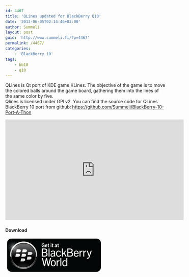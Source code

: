 ```yaml
---
id: 4467
title: 'QLines updated for BlackBerry Q10'
date: '2013-06-05T02:14:46+03:00'
author: Summeli
layout: post
guid: 'http://www.summeli.fi/?p=4467'
permalink: /4467/
categories:
    - 'BlackBerry 10'
tags:
    - bb10
    - q10
---
```


QLines is Qt port of KDE game KLines. The objective of the game is to move the colored balls around the game board, gathering them into the lines of the same color by five.  
Qlines is licensed under GPLv2. You can find the source code for QLines BlackBerry 10 port from github: <https://github.com/Summeli/BlackBerry-10-Port-A-Thon>  

<iframe allowfullscreen="allowfullscreen" frameborder="0" height="315" loading="lazy" src="https://www.youtube.com/embed/_BWflkQAdXI" width="560"></iframe>

#### Download

![](/wp-content/uploads/2013/02/BB-World_Get-It_BLK-Box-300x104.png)